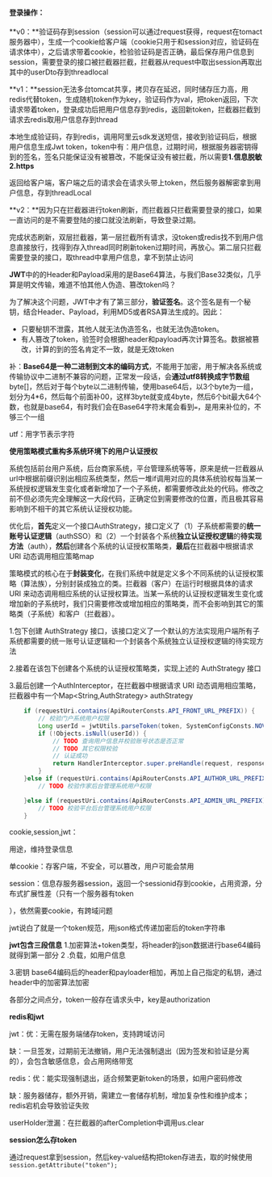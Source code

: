#### **登录操作**：

**v0：**验证码存到session（session可以通过request获得，request在tomact服务器中），生成一个cookie给客户端（cookie只用于和session对应，验证码在请求体中），之后请求带着cookie，检验验证码是否正确，最后保存用户信息到session，需要登录的接口被拦截器拦截，拦截器从request中取出session再取出其中的userDto存到threadlocal

**v1：**session无法多台tomcat共享，拷贝存在延迟，同时储存压力高，用redis代替token，生成随机token作为key，验证码作为val，把token返回，下次请求带着token，登录成功后把用户信息存到redis，返回新token，拦截器拦截到请求去redis取用户信息存到thread

本地生成验证码，存到redis，调用阿里云sdk发送短信，接收到验证码后，根据用户信息生成Jwt token，token中有：用户信息，过期时间，根据服务器密钥得到的签名，签名只能保证没有被篡改，不能保证没有被拦截，所以需要**1.信息脱敏2.https**

返回给客户端，客户端之后的请求会在请求头带上token，然后服务器解密拿到用户信息，存到threadLocal

**v2：**因为只在拦截器进行token刷新，而拦截器只拦截需要登录的接口，如果一直访问的是不需要登陆的接口就没法刷新，导致登录过期。

完成状态刷新，双层拦截器，第一层拦截所有请求，没token或redis找不到用户信息直接放行，找得到存入thread同时刷新token过期时间，再放心。第二层只拦截需要登录的接口，取thread中拿用户信息，拿不到禁止访问

**JWT**中的的Header和Payload采用的是Base64算法，与我们Base32类似，几乎算是明文传输，难道不怕其他人伪造、篡改token吗？

为了解决这个问题，JWT中才有了第三部分，**验证签名**。这个签名是有一个秘钥，结合Header、Payload，利用MD5或者RSA算法生成的。因此：

- 只要秘钥不泄露，其他人就无法伪造签名，也就无法伪造token。
- 有人篡改了token，验签时会根据header和payload再次计算签名。数据被篡改，计算的到的签名肯定不一致，就是无效token

补：**Base64是一种二进制到文本的编码方式**，不能用于加密，用于解决各系统或传输协议中二进制不兼容的问题，正常发一段话，会**通过utf8转换成字节数组**byte[]，然后对于每个byte以二进制传输，使用base64后，以3个byte为一组，划分为4*6，然后每个前面补00，这样3byte就变成4byte，然后6个bit最大64个数，也就是base64，有时我们会在Base64字符末尾会看到`=`，是用来补位的，不够三个一组

utf：用字节表示字符

**使用策略模式重构多系统环境下的用户认证授权**

系统包括前台用户系统，后台商家系统，平台管理系统等等，原来是统一拦截器从url中根据前缀识别出相应系统类型，然后一堆if调用对应的具体系统验权每当某一系统授权逻辑发生变化或者新增加了一个子系统，都需要修改此处的代码。修改之前不但必须先完全理解这一大段代码，正确定位到需要修改的位置，而且极其容易影响到不相干的其它系统认证授权功能。

优化后，**首先**定义一个接口AuthStrategy，接口定义了（1）子系统都需要的**统一账号认证逻辑**（authSSO）和（2）一个封装各个系统**独立认证授权逻辑**的**待实现方法**（auth），**然后**创建各个系统的认证授权策略类，**最后**在拦截器中根据请求 URI 动态调用相应策略map

策略模式的核心在于**封装变化**，在我们系统中就是定义多个不同系统的认证授权策略（算法族），分别封装成独立的类。拦截器（客户）在运行时根据具体的请求 URI 来动态调用相应系统的认证授权算法。当某一系统的认证授权逻辑发生变化或增加新的子系统时，我们只需要修改或增加相应的策略类，而不会影响到其它的策略类（子系统）和客户（拦截器）。

1.包下创建 AuthStrategy 接口，该接口定义了一个默认的方法实现用户端所有子系统都需要的统一账号认证逻辑和一个封装各个系统独立认证授权逻辑的待实现方法

2.接着在该包下创建各个系统的认证授权策略类，实现上述的 AuthStrategy 接口

3.最后创建一个AuthInterceptor，在拦截器中根据请求 URI 动态调用相应策略，拦截器中有一个Map<String,AuthStrategy> authStrategy

```java
    if (requestUri.contains(ApiRouterConsts.API_FRONT_URL_PREFIX)) {
        // 校验门户系统用户权限
        Long userId = jwtUtils.parseToken(token, SystemConfigConsts.NOVEL_FRONT_KEY);
        if (!Objects.isNull(userId)) {
            // TODO 查询用户信息并校验账号状态是否正常
            // TODO 其它权限校验
            // 认证成功
            return HandlerInterceptor.super.preHandle(request, response, handler);
        }
    }else if (requestUri.contains(ApiRouterConsts.API_AUTHOR_URL_PREFIX)){
        // TODO 校验作家后台管理系统用户权限

    }else if (requestUri.contains(ApiRouterConsts.API_ADMIN_URL_PREFIX)){
        // TODO 校验平台后台管理系统用户权限
    }
```

cookie,session,jwt：

用途，维持登录信息

单cookie：存客户端，不安全，可以篡改，用户可能会禁用

session：信息存服务器session，返回一个sessionid存到cookie，占用资源，分布式扩展性差（只有一个服务器有token

），依然需要cookie，有跨域问题

jwt说白了就是一个token规范，用json格式传递加密后的token字符串

**jwt包含三段信息** 1.加密算法+token类型，将header的json数据进行base64编码就得到第一部分 2 .负载，如用户信息

3.密钥 base64编码后的header和payloader相加，再加上自己指定的私钥，通过header中的加密算法加密

各部分之间点分，token一般存在请求头中，key是authorization

**redis和jwt**

jwt：优：无需在服务端储存token，支持跨域访问

​         缺：一旦签发，过期前无法撤销，用户无法强制退出（因为签发和验证是分离的），会包含敏感信息，会占用网络带宽

redis：优：能实现强制退出，适合频繁更新token的场景，如用户密码修改

​			缺：服务器储存，额外开销，需建立一套储存机制，增加复杂性和维护成本；redis宕机会导致验证失败

userHolder泄漏：在拦截器的afterCompletion中调用us.clear

**session怎么存token**

通过request拿到session，然后key-value结构把token存进去，取的时候使用`session.getAttribute("token");`